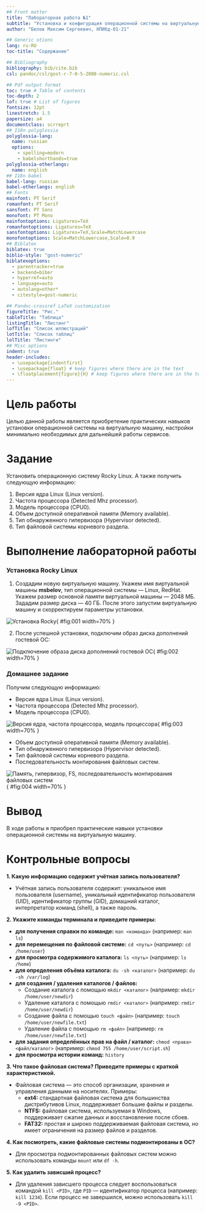 ```yaml
---
## Front matter
title: "Лабораторная работа №1"
subtitle: "Установка и конфигурация операционной системы на виртуальную машину"
author: "Белов Максим Сергеевич, НПИбд-01-21"

## Generic otions
lang: ru-RU
toc-title: "Содержание"

## Bibliography
bibliography: bib/cite.bib
csl: pandoc/csl/gost-r-7-0-5-2008-numeric.csl

## Pdf output format
toc: true # Table of contents
toc-depth: 2
lof: true # List of figures
fontsize: 12pt
linestretch: 1.5
papersize: a4
documentclass: scrreprt
## I18n polyglossia
polyglossia-lang:
  name: russian
  options:
	- spelling=modern
	- babelshorthands=true
polyglossia-otherlangs:
  name: english
## I18n babel
babel-lang: russian
babel-otherlangs: english
## Fonts
mainfont: PT Serif
romanfont: PT Serif
sansfont: PT Sans
monofont: PT Mono
mainfontoptions: Ligatures=TeX
romanfontoptions: Ligatures=TeX
sansfontoptions: Ligatures=TeX,Scale=MatchLowercase
monofontoptions: Scale=MatchLowercase,Scale=0.9
## Biblatex
biblatex: true
biblio-style: "gost-numeric"
biblatexoptions:
  - parentracker=true
  - backend=biber
  - hyperref=auto
  - language=auto
  - autolang=other*
  - citestyle=gost-numeric

## Pandoc-crossref LaTeX customization
figureTitle: "Рис."
tableTitle: "Таблица"
listingTitle: "Листинг"
lofTitle: "Список иллюстраций"
lotTitle: "Список таблиц"
lolTitle: "Листинги"
## Misc options
indent: true
header-includes:
  - \usepackage{indentfirst}
  - \usepackage{float} # keep figures where there are in the text
  - \floatplacement{figure}{H} # keep figures where there are in the text
---
```


# Цель работы

Целью данной работы является приобретение практических навыков установки операционной системы на виртуальную машину, настройки минимально необходимых для дальнейшей работы сервисов.


# Задание

Установить операционную систему Rocky Linux. А также получить следующую информацию:
1. Версия ядра Linux (Linux version).
2. Частота процессора (Detected Mhz processor).
3. Модель процессора (CPU0).
4. Объем доступной оперативной памяти (Memory available).
5. Тип обнаруженного гипервизора (Hypervisor detected).
6. Тип файловой системы корневого раздела.

# Выполнение лабораторной работы

### Установка Rocky Linux

1. Создадим новую виртуальную машину. Укажем имя виртуальной машины **msbelov**, тип операционной системы — Linux, RedHat. Укажем размер основной памяти виртуальной машины — 2048 МБ. Зададим размер диска — 40 ГБ. После этого запустим виртуальную машину и скорректируем параметры установки.

![Установка Rocky](image/1.png){ #fig:001 width=70% }


2. После успешной установки, подключим образ диска дополнений гостевой ОС:

![Подключение образа диска дополнений гостевой ОС](image/2.png){ #fig:002 width=70% }


### Домашнее задание 
Получим следующую информацию:
- Версия ядра Linux (Linux version).
- Частота процессора (Detected Mhz processor).
- Модель процессора (CPU0).

![Версия ядра, частота процессора, модель процессора](image/3.png){ #fig:003 width=70% }

- Объем доступной оперативной памяти (Memory available).
- Тип обнаруженного гипервизора (Hypervisor detected).
- Тип файловой системы корневого раздела.
- Последовательность монтирования файловых систем.

![Память, гипервизор, FS, последовательность монтирования файловых систем](image/4.png){ #fig:004 width=70% }


# Вывод

В ходе работы я приобрел практические навыки установки операционной системы на виртуальную машину.

# Контрольные вопросы

**1. Какую информацию содержит учётная запись пользователя?**

- Учётная запись пользователя содержит: уникальное имя пользователя (username), уникальный идентификатор пользователя (UID), идентификатор группы (GID), домашний каталог, интерпретатор команд (shell), а также пароль.

**2. Укажите команды терминала и приведите примеры:**

- **для получения справки по команде:** `man <команда>` (например: `man ls`)
- **для перемещения по файловой системе:** `cd <путь>` (например: `cd /home/user`)
- **для просмотра содержимого каталога:** `ls <путь>` (например: `ls /home`)
- **для определения объёма каталога:** `du -sh <каталог>` (например: `du -sh /var/log`)
- **для создания / удаления каталогов / файлов:**  
  - Создание каталога с помощью `mkdir <каталог>` (например: `mkdir /home/user/newdir`)
  - Удаление каталога с помощью `rmdir <каталог>` (например: `rmdir /home/user/newdir`)
  - Создание файла с помощью `touch <файл>` (например: `touch /home/user/newfile.txt`)
  - Удаление файла с помощью `rm <файл>` (например: `rm /home/user/newfile.txt`)
- **для задания определённых прав на файл / каталог:** `chmod <права> <файл/каталог>` (например: `chmod 755 /home/user/script.sh`)
- **для просмотра истории команд:** `history`

**3. Что такое файловая система? Приведите примеры с краткой характеристикой.**

- Файловая система — это способ организации, хранения и управления данными на носителях. Примеры:
  - **ext4:** стандартная файловая система для большинства дистрибутивов Linux, поддерживает большие файлы и разделы.
  - **NTFS:** файловая система, используемая в Windows, поддерживает сжатие данных и восстановление после сбоев.
  - **FAT32:** простая и широко поддерживаемая файловая система, но имеет ограничения на размер файлов и разделов.

**4. Как посмотреть, какие файловые системы подмонтированы в ОС?**

- Для просмотра подмонтированных файловых систем можно использовать команды `mount` или `df -h`.

**5. Как удалить зависший процесс?**

- Для удаления зависшего процесса следует воспользоваться командой `kill <PID>`, где `PID` — идентификатор процесса (например: `kill 1234`). Если процесс не завершился, можно использовать `kill -9 <PID>`.
